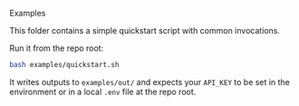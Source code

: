Examples

This folder contains a simple quickstart script with common invocations.

Run it from the repo root:

```bash
bash examples/quickstart.sh
```

It writes outputs to `examples/out/` and expects your `API_KEY` to be set
in the environment or in a local `.env` file at the repo root.

